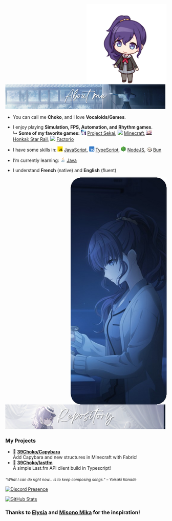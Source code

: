 <img src="assets/mafuyu/mafuyu_School_Uniform_chibi.png" width="250" align="right" />

<img src="assets/mafuyu/mafuyu_about_me.png" width="500"/>

- You can call me **Choko**, and I love **Vocaloids/Games**.
- I enjoy playing **Simulation, FPS, Automation, and Rhythm games**.  
  ↳ **Some of my favorite games:** <img src="assets/games/project_sekai.jpg" width="16"/> [Project Sekai](https://pjsekai.sega.jp/), <img src="https://assets.mcasset.cloud/1.21.4/assets/icons/icon_128x128.png" width="16"/> [Minecraft](https://www.minecraft.net/), <img src="assets/games/hsr.jpg" width="16"/> [Honkai: Star Rail](https://hsr.hoyoverse.com/), <img src="https://www.factorio.com/static/img/favicon.ico" width="16"/> [Factorio](https://www.factorio.com/)

- I have some skills in: <img src="./assets/icon/js.png" width="16"/> [JavaScript](https://developer.mozilla.org/docs/Web/JavaScript), <img src="./assets/icon/typescript.png" width="16"/> [TypeScript](https://www.typescriptlang.org/), <img src="./assets/icon/nodeJS.png" width="16"/> [NodeJS](https://nodejs.org/), <img src="./assets/icon/bun.png" width="16"/> [Bun](https://bun.sh/)

- I’m currently learning: <img src="./assets/icon/java.png" width="16"/> [Java](https://www.oracle.com/java/)

- I understand **French** (native) and **English** (fluent)

<img src="assets/mafuyu/mafuyu_body.png" width="300" align="right" />

<img src="assets/mafuyu/mafuyu_repo.png" width="500"/>

### My Projects

- 📗 [**39Choko/Capybara**](https://github.com/39Choko/Capybara)  
  Add Capybara and new structures in Minecraft with Fabric!
- 📗 [**39Choko/lastfm**](https://github.com/39Choko/lastfm)  
  A simple Last.fm API client build in Typescript!

<sub>*“What I can do right now... is to keep composing songs.” – Yoisaki Kanade*</sub>

[![Discord Presence](https://lanyard.cnrad.dev/api/826467976484094023?theme=dark&borderRadius=20px&hideDiscrim=true&showDisplayName=true&bg=000000)](https://discord.com/users/826467976484094023)

[![GitHub Stats](https://github-readme-stats.vercel.app/api?username=39Choko&theme=dracula&show_icons=true)](https://github.com/39Choko)

### Thanks to [Elysia](https://github.com/aiko-chan-ai) and [Misono Mika](https://github.com/misonomikadev) for the inspiration!
